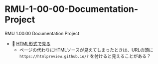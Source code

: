 # RMU-1-00-00-Documentation-Project

RMU 1.00.00 Documentation Project  

* 📖 [HTML形式で見る](https://htmlpreview.github.io/?https://raw.githubusercontent.com/muzudho/RMU-1-00-00-Documentation-Project/main/html/namespaces.html)
    * ページの代わりにHTMLソースが見えてしまったときは、URLの頭に `https://htmlpreview.github.io/?` を付けると見えることがある？
